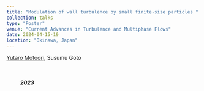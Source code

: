 ```yaml
---
title: "Modulation of wall turbulence by small finite-size particles "
collection: talks
type: "Poster"
venue: "Current Advances in Turbulence and Multiphase Flows"
date: 2024-04-15-19
location: "Okinawa, Japan"
---
```


<u>Yutaro Motoori</u>, Susumu Goto <br>
<br>
<br>
<p id="backgroundcolor"><i>&emsp; &emsp; <b>2023</b> </i></p>

